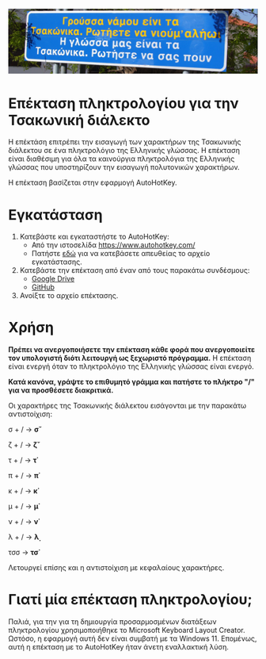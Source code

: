 ![Banner](https://raw.githubusercontent.com/jgchaparro/TsakonianDB/main/data/utils/imgs/tsakonian_sign_banner.png)

# Επέκταση πληκτρολογίου για την Τσακωνική διάλεκτο

Η επέκτάση επιτρέπει την εισαγωγή των χαρακτήρων της Τσακωνικής διάλεκτου σε ένα πληκτρολόγιο της Ελληνικής γλώσσας. Η επέκταση είναι διαθέσιμη για όλα τα καινούργια πληκτρολόγια της Ελληνικής γλώσσας που υποστηρίζουν την εισαγωγή πολυτονικών χαρακτήρων.

Η επέκταση βασίζεται στην εφαρμογή AutoHotKey.


# Εγκατάσταση

1) Κατεβάστε και εγκαταστήστε το AutoHotKey:
   - Από την ιστοσελίδα https://www.autohotkey.com/ 
   - Πατήστε [εδώ](https://www.autohotkey.com/download/ahk-v2.exe) για να κατεβάσετε απευθείας το αρχείο εγκατάστασης.
2) Κατεβάστε την επέκταση από έναν από τους παρακάτω συνδέσμους:
    - [Google Drive](https://drive.google.com/file/d/1PyQNma9OCCKOIY3AZ9z9L5aST-5OHzrq/view?usp=sharing)
    - [GitHub](https://github.com/jgchaparro/TsakonianDB/blob/main/tsakonian_keyboard_extension/Tsakonian%20keyboard%20extension.ahk)
3) Ανοίξτε το αρχείο επέκτασης.


# Χρήση

**Πρέπει να ανεργοποιήσετε την επέκταση κάθε φορά που ανεργοποιείτε τον υπολογιστή διότι λειτουργή ως ξεχωριστό πρόγραμμα.** Η επέκταση είναι ενεργή όταν το πληκτρολόγιο της Ελληνικής γλώσσας είναι ενεργό. 

**Κατά κανόνα, γράψτε το επιθυμητό γράμμα και πατήστε το πλήκτρο "/" για να προσθέσετε διακριτικά.** 

Οι χαρακτήρες της Τσακωνικής διάλεκτου εισάγονται με την παρακάτω αντιστοίχιση:

σ + / → **σ̌**

ζ + / → **ζ̌**

τ + / → **τ̇**

π + / → **π̇**

κ + / → **κ̇**

μ + / → **μ̇**

ν + / → **ν̇**

λ + / → **λ̣**

τσσ → **τσ̇**

Λετουργεί επίσης και η αντιστοίχιση με κεφαλαίους χαρακτήρες.

# Γιατί μία επέκταση πληκτρολογίου;

Παλιά, για την για τη δημιουργία προσαρμοσμένων διατάξεων πληκτρολογίου χρησιμοποιήθηκε το Microsoft Keyboard Layout Creator. Ωστόσο, η εφαρμογή αυτή δεν είναι συμβατή με τα Windows 11. Επομένως, αυτή η επέκταση με το AutoHotKey ήταν άνετη εναλλακτική λύση.